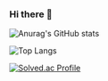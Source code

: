 ### Hi there 👋

![Anurag's GitHub stats](https://github-readme-stats.vercel.app/api?username=hagd0520&show_icons=true&theme=default)

![Top Langs](https://github-readme-stats.vercel.app/api/top-langs/?username=hagd0520&layout=compact&theme=default)

[![Solved.ac Profile](http://mazassumnida.wtf/api/v2/generate_badge?boj=백준아이디)](https://solved.ac/hagd0520/)

<!--
**hagd0520/hagd0520** is a ✨ _special_ ✨ repository because its `README.md` (this file) appears on your GitHub profile.


Here are some ideas to get you started:

- 🔭 I’m currently working on ...
- 🌱 I’m currently learning ...
- 👯 I’m looking to collaborate on ...
- 🤔 I’m looking for help with ...
- 💬 Ask me about ...
- 📫 How to reach me: ...
- 😄 Pronouns: ...
- ⚡ Fun fact: ...
-->
